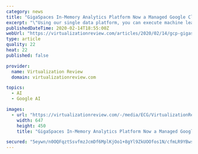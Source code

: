 ```yaml
---
category: news
title: "GigaSpaces In-Memory Analytics Platform Now a Managed Google Cloud Service"
excerpt: "\"Using our single data platform, you can execute machine learning models in production using Spark, TensorFlow, and other frameworks, as well as fast analytics, BI and visualization. Not to mention, the platform allows for data discovery and interactive visualization, as well as a 360 real-time view of your data across any data source."
publishedDateTime: 2020-02-14T18:55:00Z
webUrl: "https://virtualizationreview.com/articles/2020/02/14/gcp-gigaspaces.aspx"
type: article
quality: 22
heat: 22
published: false

provider:
  name: Virtualization Review
  domain: virtualizationreview.com

topics:
  - AI
  - Google AI

images:
  - url: "https://virtualizationreview.com/-/media/ECG/VirtualizationReview/Images/IntroImages2019/RocksStacked.jpg"
    width: 647
    height: 450
    title: "GigaSpaces In-Memory Analytics Platform Now a Managed Google Cloud Service"

secured: "5eywn/n0OQFqztSsvfmzJcmDf6MplKjOo1+8gYl9ZkUOOfos1N/cfmLR9YBwsxFhrgjYxT9Fa+NEUnfXTzRWzNCSziT7y4/WIMd/KyEW04p9UTapo6vm9sgxdcXJAPschosg17LFrx+12tsT114sGhwNTZ7NXXCNVfE8wDRBesUcq8/PAE1dktGzMPefV2NaREIWu6skzMCOI4fQkC2Zs1x6Us6Zy8iHj2GhWSj7oJ82LXNiGCXLgLZwkd1Awn53kvmZmBWwYICaJYkkC+XOsXNQ81jnRSzTDorXRjV/weXncVG8LPaB80e8zUDL3b6vuRIGyaNYCmwoL0wTx6P1OdlvBhdesE2Swf4gqp5DahIr5SQ8sMYCEXI28gCI2eE9QsZurBA2PPFyhHjjedw/JZ/V8JNTKiILq/9jyRk1EQZC2DR5Pfj0RJRg5TVWH9qwumcDHXry7Fb4657MaoCB9i0hmSOSjAAQIaSyQokU6Bs=;UpRpUAWgf519jO9eOGAc8g=="
---
```


